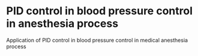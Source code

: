 # PID control in blood pressure control in anesthesia process
 Application of PID control in blood pressure control in medical anesthesia process
